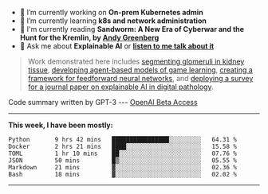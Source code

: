 - 🔭 I’m currently working on **On-prem Kubernetes admin**
- 🌱 I’m currently learning **k8s and network administration**
- 📖 I'm currently reading **Sandworm: A New Era of Cyberwar and the Hunt for the Kremlin, by [Andy Greenberg](https://andygreenberg.net/)**
- 💬 Ask me about **Explainable AI** or **[listen to me talk about it](https://www.empaia.org/academy-2-3)**

> Work demonstrated here includes [segmenting glomeruli in kidney tissue](https://github.com/theodore-evans/glomeruli-segmentation), [developing agent-based models of game learning](https://github.com/theodore-evans/k-level-reasoning), [creating a framework for feedforward neural networks](https://github.com/theodore-evans/feedforward-neural-network), and [deploying a survey for a journal paper on explainable AI in digital pathology](https://github.com/theodore-evans/xai-in-digital-pathology). 

Code summary written by GPT-3 --- [OpenAI Beta Access](https://beta.openai.com/)

-------

**This week, I have been mostly:**
<!--START_SECTION:waka-->

```text
Python       9 hrs 42 mins   ████████████████░░░░░░░░░   64.31 %
Docker       2 hrs 21 mins   ████░░░░░░░░░░░░░░░░░░░░░   15.58 %
TOML         1 hr 10 mins    ██░░░░░░░░░░░░░░░░░░░░░░░   07.76 %
JSON         50 mins         █▒░░░░░░░░░░░░░░░░░░░░░░░   05.55 %
Markdown     21 mins         ▓░░░░░░░░░░░░░░░░░░░░░░░░   02.36 %
Bash         18 mins         ▓░░░░░░░░░░░░░░░░░░░░░░░░   02.02 %
```

<!--END_SECTION:waka-->

-------
